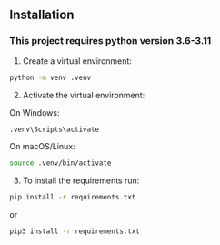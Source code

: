 
## Installation

### This project requires python version 3.6-3.11

1. Create a virtual environment:
```bash
python -m venv .venv
```
2. Activate the virtual environment:

On Windows:
```bash
.venv\Scripts\activate
```
On macOS/Linux:
```bash
source .venv/bin/activate
```
3. To install the requirements run:
```bash
pip install -r requirements.txt
```
or
```bash
pip3 install -r requirements.txt
```